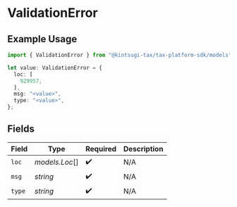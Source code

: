 # ValidationError

## Example Usage

```typescript
import { ValidationError } from "@kintsugi-tax/tax-platform-sdk/models";

let value: ValidationError = {
  loc: [
    929957,
  ],
  msg: "<value>",
  type: "<value>",
};
```

## Fields

| Field              | Type               | Required           | Description        |
| ------------------ | ------------------ | ------------------ | ------------------ |
| `loc`              | *models.Loc*[]     | :heavy_check_mark: | N/A                |
| `msg`              | *string*           | :heavy_check_mark: | N/A                |
| `type`             | *string*           | :heavy_check_mark: | N/A                |